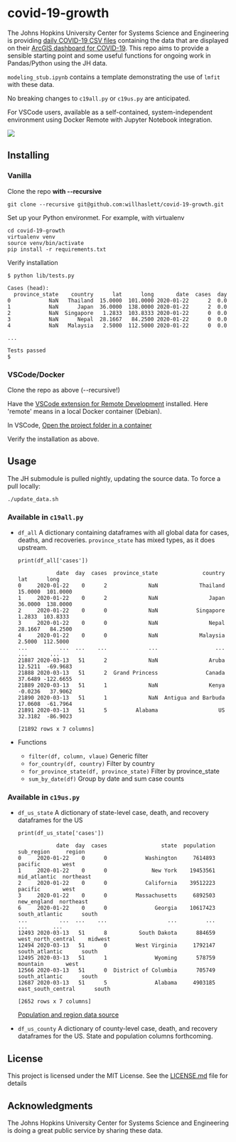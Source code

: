 # covid-19-growth

The Johns Hopkins University Center for Systems Science and Engineering is providing
[daily COVID-19 CSV files](https://github.com/CSSEGISandData/COVID-19) containing the data that are
displayed on their
[ArcGIS dashboard for COVID-19](https://gisanddata.maps.arcgis.com/apps/opsdashboard/index.html#/bda7594740fd40299423467b48e9ecf6).
This repo aims to provide a sensible starting point and some useful functions for ongoing work in
Pandas/Python using the JH data.

`modeling_stub.ipynb` contains a template demonstrating the use of `lmfit` with these data.

No breaking changes to `c19all.py` or `c19us.py` are anticipated.

For VSCode users, available as a self-contained, system-independent environment using Docker Remote with Jupyter Notebook integration.

![](.screenshot.png)

## Installing
### Vanilla

Clone the repo **with --recursive**
```
git clone --recursive git@github.com:willhaslett/covid-19-growth.git
```

Set up your Python environmet. For example, with virtualenv
```
cd covid-19-growth
virtualenv venv
source venv/bin/activate
pip install -r requirements.txt
```
Verify installation
```
$ python lib/tests.py

Cases (head):
  province_state    country      lat      long       date  cases  day
0            NaN   Thailand  15.0000  101.0000 2020-01-22      2  0.0
1            NaN      Japan  36.0000  138.0000 2020-01-22      2  0.0
2            NaN  Singapore   1.2833  103.8333 2020-01-22      0  0.0
3            NaN      Nepal  28.1667   84.2500 2020-01-22      0  0.0
4            NaN   Malaysia   2.5000  112.5000 2020-01-22      0  0.0

...

Tests passed
$
```

### VSCode/Docker

Clone the repo as above (--recursive!)

Have the [VSCode extension for Remote Development](https://marketplace.visualstudio.com/items?itemName=ms-vscode-remote.vscode-remote-extensionpack) installed. Here 'remote' means in a local Docker container (Debian).

In VSCode, [Open the project folder in a container](https://code.visualstudio.com/docs/remote/containers#_quick-start-open-an-existing-folder-in-a-container)

Verify the installation as above.

## Usage

The JH submodule is pulled nightly, updating the source data. To force a pull locally:
```
./update_data.sh
```

### Available in `c19all.py`
* `df_all` A dictionary containing dataframes with all global data for cases, deaths, and recoveries. `province_state` has mixed types, as it does upstream.
  ```
  print(df_all['cases'])

              date  day  cases  province_state              country      lat      long
  0     2020-01-22    0      2             NaN             Thailand  15.0000  101.0000
  1     2020-01-22    0      2             NaN                Japan  36.0000  138.0000
  2     2020-01-22    0      0             NaN            Singapore   1.2833  103.8333
  3     2020-01-22    0      0             NaN                Nepal  28.1667   84.2500
  4     2020-01-22    0      0             NaN             Malaysia   2.5000  112.5000
  ...          ...  ...    ...             ...                  ...      ...       ...
  21887 2020-03-13   51      2             NaN                Aruba  12.5211  -69.9683
  21888 2020-03-13   51      2  Grand Princess               Canada  37.6489 -122.6655
  21889 2020-03-13   51      1             NaN                Kenya  -0.0236   37.9062
  21890 2020-03-13   51      1             NaN  Antigua and Barbuda  17.0608  -61.7964
  21891 2020-03-13   51      5         Alabama                   US  32.3182  -86.9023
  
  [21892 rows x 7 columns] 
  ```

* Functions
  - `filter(df, column, vlaue)` Generic filter
  - `for_country(df, country)` Filter by country
  - `for_province_state(df, province_state)` Filter by province_state
  - `sum_by_date(df)` Group by date and sum case counts 

### Available in `c19us.py`

* `df_us_state` A dictionary of state-level case, death, and recovery dataframes for the US

  ```
  print(df_us_state['cases'])
  
              date  day  cases                 state  population          sub_region     region
  0     2020-01-22    0      0            Washington     7614893             pacific       west
  1     2020-01-22    0      0              New York    19453561        mid_atlantic  northeast
  2     2020-01-22    0      0            California    39512223             pacific       west
  3     2020-01-22    0      0         Massachusetts     6892503         new_england  northeast
  6     2020-01-22    0      0               Georgia    10617423      south_atlantic      south
  ...          ...  ...    ...                   ...         ...                 ...        ...
  12493 2020-03-13   51      8          South Dakota      884659  west_north_central    midwest
  12494 2020-03-13   51      0         West Virginia     1792147      south_atlantic      south
  12495 2020-03-13   51      1               Wyoming      578759            mountain       west
  12566 2020-03-13   51      0  District of Columbia      705749      south_atlantic      south
  12687 2020-03-13   51      5               Alabama     4903185  east_south_central      south

  [2652 rows x 7 columns]
  ```
  [Population and region data source](https://en.wikipedia.org/wiki/List_of_states_and_territories_of_the_United_States_by_population#Summary_of_population_by_region)
  
* `df_us_county` A dictionary of county-level case, death, and recovery dataframes for the US. State and population columns forthcoming.

## License

This project is licensed under the MIT License. See the [LICENSE.md](LICENSE.md) file for details

## Acknowledgments

The Johns Hopkins University Center for Systems Science and Engineering is doing a great public service by sharing these data.
